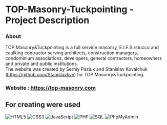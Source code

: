 # TOP-Masonry-Tuckpointing - Project Description <br>

### About <br/>

TOP Masonry&Tuckpointing is a full service masonry, E.I.F.S./stucco and caulking contractor serving architects, construction managers, condominium associations, developers, general contractors, homeowners and private and public institutions. <br/>
The website was created by Serhiy Paziuk and Stanislav Kovalchuk (https://github.com/Stanislavkvv) for TOP Masonry&Tuckpointing. <br/>

### Website : https://top-masonry.com  <br/>

## For creating were used <br/>

![HTML5](https://img.shields.io/badge/-HTML5-ffffff?style=for-the-badge&logo=html5)
![CSS3](https://img.shields.io/badge/-CSS3-264de4?style=for-the-badge&logo=css3)
![JavaScript](https://img.shields.io/badge/-JavaScript-ffffff?style=for-the-badge&logo=javascript)
![PHP](https://img.shields.io/badge/-PHP-090909?style=for-the-badge&logo=php)
![SQL](https://img.shields.io/badge/-SQL-ffffff?style=for-the-badge&logo=mysql)
![PhpMyAdmin](https://img.shields.io/badge/-PhpMyAdmin-ffffff?style=for-the-badge&logo=phpmyadmin)
